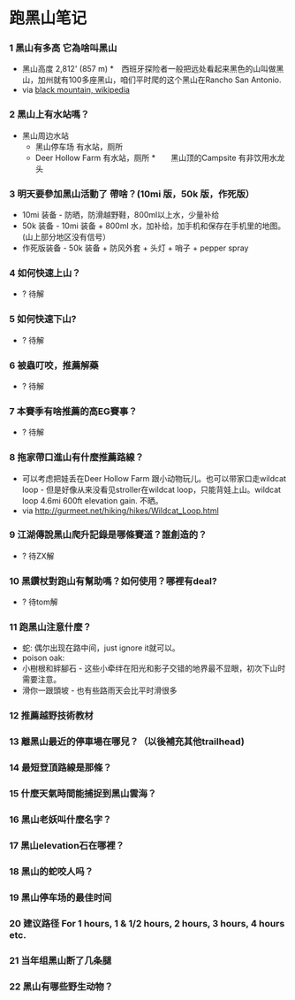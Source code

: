 # 跑黑山笔记
### 1 黑山有多高 它為啥叫黑山
  * 黑山高度 2,812' (857 m)
  *　西班牙探险者一般把远处看起来黑色的山叫做黑山，加州就有100多座黑山，咱们平时爬的这个黑山在Rancho San Antonio. 
  * via [black mountain, wikipedia](https://en.wikipedia.org/wiki/Black_Mountain_(near_Los_Altos,_California))

### 2 黑山上有水站嗎？
* 黑山周边水站
  *    黑山停车场 有水站，厕所
  *    Deer Hollow Farm 有水站，厕所
  *　　黑山顶的Campsite 有非饮用水龙头

### 3 明天要參加黑山活動了 帶啥？(10mi 版，50k 版，作死版）
  *  10mi 装备 - 防晒，防滑越野鞋，800ml以上水，少量补给
  *  50k 装备 - 10mi 装备 + 800ml 水，加补给，加手机和保存在手机里的地图。(山上部分地区没有信号）
  *  作死版装备 - 50k 装备 + 防风外套 + 头灯 + 哨子 + pepper spray

### 4 如何快速上山？
*  ? 待解

### 5 如何快速下山?
*  ? 待解

### 6 被蟲叮咬，推薦解藥
*  ? 待解

### 7 本賽季有啥推薦的高EG賽事？
*  ? 待解

### 8 拖家帶口進山有什麼推薦路線？
  *  可以考虑把娃丢在Deer Hollow Farm 跟小动物玩儿。也可以带家口走wildcat loop - 但是好像从来没看见stroller在wildcat loop，只能背娃上山。wildcat loop 4.6mi 600ft elevation gain. 不晒。
  *  via http://gurmeet.net/hiking/hikes/Wildcat_Loop.html

### 9 江湖傳說黑山爬升記錄是哪條賽道？誰創造的？
  *  ? 待ZX解

### 10 黑鑽杖對跑山有幫助嗎？如何使用？哪裡有deal?
  *  ? 待tom解

### 11 跑黑山注意什麼？
  *  蛇: 偶尔出现在路中间，just ignore it就可以。
  *  poison oak: 
  *  小樹根和絆腳石 - 这些小牵绊在阳光和影子交错的地界最不显眼，初次下山时需要注意。
  *  滑你一跟頭坡 - 也有些路雨天会比平时滑很多

### 12 推薦越野技術教材

### 13 離黑山最近的停車場在哪兒？（以後補充其他trailhead)

### 14 最短登頂路線是那條？

### 15 什麼天氣時間能捕捉到黑山雲海？

### 16 黑山老妖叫什麼名字？

### 17 黑山elevation石在哪裡？

### 18 黑山的蛇咬人吗？ 

### 19 黑山停车场的最佳时间

### 20 建议路径 For 1 hours, 1 & 1/2 hours, 2 hours, 3 hours, 4 hours etc.

### 21 当年组黑山断了几条腿

### 22 黑山有哪些野生动物？ 
